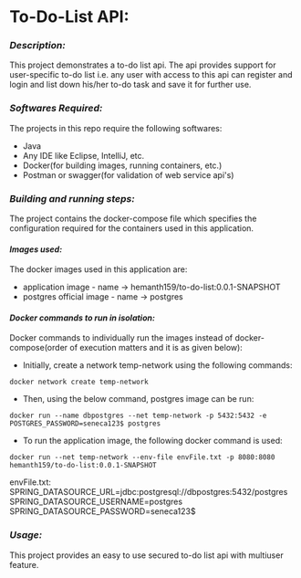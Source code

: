 # To-Do-List API: 

### *Description:*

This project demonstrates a to-do list api. The api provides support for user-specific to-do list i.e. any user with access to this api can register and login and list down his/her to-do task and save it for further use.

### *Softwares Required:*

The projects in this repo require the following softwares: 
* Java
* Any IDE like Eclipse, IntelliJ, etc.
* Docker(for building images, running containers, etc.)
* Postman or swagger(for validation of web service api's)

### *Building and running steps:*

The project contains the docker-compose file which specifies the configuration required for the containers used in this application.

#### *Images used:*

The docker images used in this application are:
* application image - name -> hemanth159/to-do-list:0.0.1-SNAPSHOT
* postgres official image - name -> postgres

#### *Docker commands to run in isolation:*

Docker commands to individually run the images instead of docker-compose(order of execution matters and it is as given below):
* Initially, create a network temp-network using the following commands:
```
docker network create temp-network
```
* Then, using the below command, postgres image can be run:
```
docker run --name dbpostgres --net temp-network -p 5432:5432 -e POSTGRES_PASSWORD=seneca123$ postgres
```
* To run the application image, the following docker command is used:
```
docker run --net temp-network --env-file envFile.txt -p 8080:8080 hemanth159/to-do-list:0.0.1-SNAPSHOT
```

envFile.txt:  
SPRING_DATASOURCE_URL=jdbc:postgresql://dbpostgres:5432/postgres  
SPRING_DATASOURCE_USERNAME=postgres  
SPRING_DATASOURCE_PASSWORD=seneca123$  

### *Usage:*

This project provides an easy to use secured to-do list api with multiuser feature.








